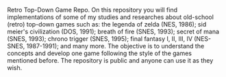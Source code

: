 Retro Top-Down Game Repo.
On this repository you will find implementations of some of my studies and researches about old-school (retro) top-down games such as:
the legenda of zelda (NES, 1986); sid meier's civilization (DOS, 1991); breath of fire (SNES, 1993); secret of mana (SNES, 1993); chrono trigger (SNES, 1995); final fantasy I, II, III, IV (NES-SNES, 1987-1991); and many more.
The objective is to understand the concepts and develop one game following the style of the games mentioned before.
The repository is public and anyone can use it as they wish.
